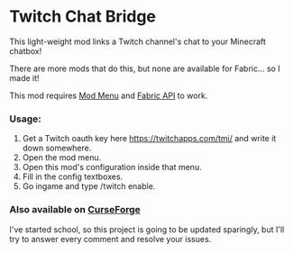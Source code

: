 # Twitch Chat Bridge
This light-weight mod links a Twitch channel's chat to your Minecraft chatbox!

There are more mods that do this, but none are available for Fabric... so I made it!

This mod requires [Mod Menu](https://www.curseforge.com/minecraft/mc-mods/modmenu) and [Fabric API](https://www.curseforge.com/minecraft/mc-mods/fabric-api) to work.

### Usage:
1.  Get a Twitch oauth key here https://twitchapps.com/tmi/ and write it down somewhere.
2.  Open the mod menu.
3.  Open this mod's configuration inside that menu.
4.  Fill in the config textboxes.
5.  Go ingame and type /twitch enable.

### Also available on [CurseForge](https://www.curseforge.com/minecraft/mc-mods/twitch-chat)

I've started school, so this project is going to be updated sparingly, but I'll try to answer every comment and resolve your issues.
